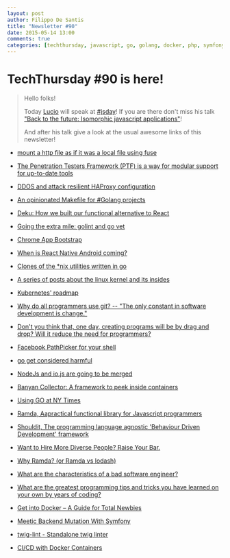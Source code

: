 ```yaml
---
layout: post
author: Filippo De Santis
title: "Newsletter #90"
date: 2015-05-14 13:00
comments: true
categories: [techthursday, javascript, go, golang, docker, php, symfony, jsday]
---
```


# TechThursday #90 is here!

> Hello folks!
>
> Today [Lucio](http://tech.namshi.io/team/#Luciano%20Colosio) will speak at [#jsday](http://2015.jsday.it/)!
> If you are there don't miss his talk ["Back to the future: Isomorphic javascript applications"](http://2015.jsday.it/talk/back-to-the-future-isomorphic-javascript-applications/)!
>
> And after his talk give a look at the usual awesome links of this newsletter!
> 

* [mount a http file as if it was a local file using fuse](http://buff.ly/1EDjeMB)

* [The Penetration Testers Framework (PTF) is a way for modular support for up-to-date tools](http://buff.ly/1EDj4ot)

* [DDOS and attack resilient HAProxy configuration](http://buff.ly/1ATCIfm)

<!-- more -->
* [An opinionated Makefile for #Golang projects](http://buff.ly/1K3Svk2)

* [Deku: How we built our functional alternative to React](http://buff.ly/1QET8kS)

* [Going the extra mile: golint and go vet](http://buff.ly/1G1U9R8)

* [Chrome App Bootstrap](http://buff.ly/1J4CpFp)

* [When is React Native Android coming?](http://buff.ly/1FYYOTN)

* [Clones of the \*nix utilities written in go](http://buff.ly/1comaX2)

* [A series of posts about the linux kernel and its insides](http://buff.ly/1zRJLKj)

* [Kubernetes' roadmap](http://buff.ly/1EoqQ6w)

* [Why do all programmers use git? -- "The only constant in software development is change."](http://buff.ly/1FWNpDQ)

* [Don't you think that, one day, creating programs will be by drag and drop? Will it reduce the need for programmers?](http://buff.ly/1KwNWM4)

* [Facebook PathPicker for your shell](http://buff.ly/1cCNUrA)

* [go get considered harmful](http://buff.ly/1KnnSCS)

* [NodeJs and io.js are going to be merged](https://github.com/iojs/io.js/issues/1664#issuecomment-101828384)

* [Banyan Collector: A framework to peek inside containers](https://github.com/banyanops/collector)

* [Using GO at NY Times](https://www.youtube.com/watch?v=bAQ9ShmXYLY)

* [Ramda, Aapractical functional library for Javascript programmers](http://ramdajs.com/)

* [Shouldit, The programming language agnostic 'Behaviour Driven Development' framework](http://bbc-sport.github.io/ShouldIT/)

* [Want to Hire More Diverse People? Raise Your Bar.](https://medium.com/@joelle_emerson/want-to-hire-more-diverse-people-raise-your-bar-b5d30f91cbd9)

* [Why Ramda? (or Ramda vs lodash)](http://fr.umio.us/why-ramda/)

* [What are the characteristics of a bad software engineer?](http://www.quora.com/What-are-the-characteristics-of-a-bad-software-engineer)

* [ What are the greatest programming tips and tricks you have learned on your own by years of coding?](http://www.quora.com/Computer-Programmers/What-are-the-greatest-programming-tips-and-tricks-you-have-learned-on-your-own-by-years-of-coding)

* [Get into Docker – A Guide for Total Newbies](http://bit.ly/1PkSnQN)

* [Meetic Backend Mutation With Symfony](http://bit.ly/1EFAUs3)

* [twig-lint - Standalone twig linter](http://bit.ly/1bRqvkK)

* [CI/CD with Docker Containers](http://bit.ly/1QLnzpH)

